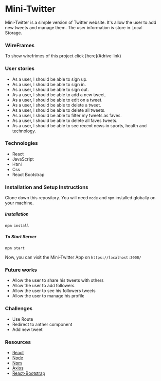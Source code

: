 # Mini-Twitter
Mini-Twitter is a simple version of Twitter website.  It's allow the user to add new tweets and manage them. The user information is store in Local Storage.

### WireFrames 
To show wirefrimes of this project click [here](#drive link)

### User stories
- As a user, I should be able to sign up.
- As a user, I should be able to sign in.
- As a user, I should be able to sign out.
- As a user, I should be able to add a new tweet.
- As a user, I should be able to edit on a tweet.
- As a user, I should be able to delete a tweet.
- As a user, I should be able to delete all tweets.
- As a user, I should be able to filter my tweets as faves.
- As a user, I should be able to delete all faves tweets.
- As a user, I should be able to see recent news in sports, health and technology.

### Technologies
- React
- JavaScript 
- Html
- Css
- React Bootstrap

### Installation and Setup Instructions
Clone down this repository. You will need `node` and `npm` installed globally on your machine.

##### Installation
`npm install`

##### To Start Server
`npm start`

Now, you can visit the Mini-Twitter App on `https://localhost:3000/`
### Future works
- Allow the user to share his tweets with others
- Allow the user to add followers
- Allow the user to see his followers tweets
- Allow the user to manage his profile 

### Challenges
- Use Route
- Redirect to anther component
- Add new tweet

### Resources
- [React](https://ar.reactjs.org/)
- [Node](https://nodejs.org/en/)
- [Npm](https://www.npmjs.com/)
- [Axios](https://github.com/axios/axios)
- [React-Bootstrap](https://react-bootstrap.github.io/)






